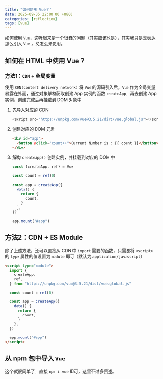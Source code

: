 ```yaml
---
title: "如何使用 Vue？"
date: 2025-09-05 22:00:00 +0800
categories: [reflection]
tags: [vue]
---
```


如何使用 `Vue`，这听起来是一个很蠢的问题（其实应该也是），其实我只是想表达怎么引入 `Vue` ，又怎么来使用。

## 如何在 HTML 中使用 Vue？

### 方法1：`CDN` + 全局变量

使用 `CDN(content delivery network)` 将 `Vue` 的源码引入后，`Vue` 作为全局变量暴露在外面，通过对象解构获取创建 App 实例的函数 `createApp`，再去创建 App 实例，创建完成后再挂载到 DOM 对象中

1. 先导入对应的 CDN

   ```js
   <script src="https://unpkg.com/vue@3.5.21/dist/vue.global.js"></script>
   ```

2. 创建对应的 DOM 元素

   ```html
   <div id="app">
     <button @click="count++">Current Number is : {{ count }}</button>
   </div>
   ```

3. 解构 `createApp()` 创建实例，并挂载到对应的 DOM 中

   ```js
   const {createApp, ref} = Vue
 
   const count = ref(0)
 
   const app = createApp({
     data() {
       return {
         count,
       }
     },
   })
 
   app.mount("#app")
   ```

## 方法2：CDN + ES Module

除了上述方法，还可以直接从 CDN 中 `import` 需要的函数，只需要将 `<script>` 的 `type` 属性的值设置为 `module` 即可（默认为 `application/javascript`）

```html
<script type="module">
  import {
    createApp,
    ref,
  } from "https://unpkg.com/vue@3.5.21/dist/vue.global.js"

  const count = ref(0)

  const app = createApp({
    data() {
      return {
        count,
      }
    },
  })

  app.mount("#app")
</script>
```

## 从 npm 包中导入  `Vue`

这个就很简单了，直接 `npm i vue` 即可，这里不过多赘述。
